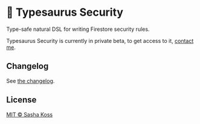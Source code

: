 # 🦕 Typesaurus Security

Type-safe natural DSL for writing Firestore security rules.

Typesaurus Security is currently in private beta, to get access to it, [contact me](https://twitter.com/kossnocorp).

## Changelog

See [the changelog](./CHANGELOG.md).

## License

[MIT © Sasha Koss](https://kossnocorp.mit-license.org/)
